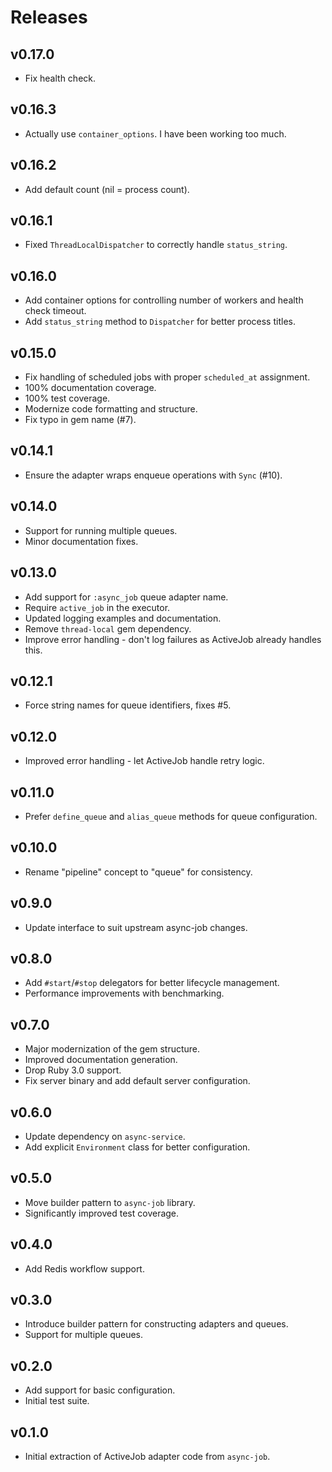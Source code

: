 # Releases

## v0.17.0

  - Fix health check.

## v0.16.3

  - Actually use `container_options`. I have been working too much.

## v0.16.2

  - Add default count (nil = process count).

## v0.16.1

  - Fixed `ThreadLocalDispatcher` to correctly handle `status_string`.

## v0.16.0

  - Add container options for controlling number of workers and health check timeout.
  - Add `status_string` method to `Dispatcher` for better process titles.

## v0.15.0

  - Fix handling of scheduled jobs with proper `scheduled_at` assignment.
  - 100% documentation coverage.
  - 100% test coverage.
  - Modernize code formatting and structure.
  - Fix typo in gem name (\#7).

## v0.14.1

  - Ensure the adapter wraps enqueue operations with `Sync` (\#10).

## v0.14.0

  - Support for running multiple queues.
  - Minor documentation fixes.

## v0.13.0

  - Add support for `:async_job` queue adapter name.
  - Require `active_job` in the executor.
  - Updated logging examples and documentation.
  - Remove `thread-local` gem dependency.
  - Improve error handling - don't log failures as ActiveJob already handles this.

## v0.12.1

  - Force string names for queue identifiers, fixes \#5.

## v0.12.0

  - Improved error handling - let ActiveJob handle retry logic.

## v0.11.0

  - Prefer `define_queue` and `alias_queue` methods for queue configuration.

## v0.10.0

  - Rename "pipeline" concept to "queue" for consistency.

## v0.9.0

  - Update interface to suit upstream async-job changes.

## v0.8.0

  - Add `#start`/`#stop` delegators for better lifecycle management.
  - Performance improvements with benchmarking.

## v0.7.0

  - Major modernization of the gem structure.
  - Improved documentation generation.
  - Drop Ruby 3.0 support.
  - Fix server binary and add default server configuration.

## v0.6.0

  - Update dependency on `async-service`.
  - Add explicit `Environment` class for better configuration.

## v0.5.0

  - Move builder pattern to `async-job` library.
  - Significantly improved test coverage.

## v0.4.0

  - Add Redis workflow support.

## v0.3.0

  - Introduce builder pattern for constructing adapters and queues.
  - Support for multiple queues.

## v0.2.0

  - Add support for basic configuration.
  - Initial test suite.

## v0.1.0

  - Initial extraction of ActiveJob adapter code from `async-job`.
